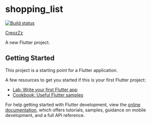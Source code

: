 # shopping_list

[![Build status](https://build.appcenter.ms/v0.1/apps/fedf1d06-faa0-4444-bf0d-1d72b3544f99/branches/main/badge)](https://appcenter.ms)

[CreozZz](https://install.appcenter.ms/orgs/creozzz/apps/shopping-list/distribution_groups/public)

A new Flutter project.

## Getting Started

This project is a starting point for a Flutter application.

A few resources to get you started if this is your first Flutter project:

- [Lab: Write your first Flutter app](https://docs.flutter.dev/get-started/codelab)
- [Cookbook: Useful Flutter samples](https://docs.flutter.dev/cookbook)

For help getting started with Flutter development, view the
[online documentation](https://docs.flutter.dev/), which offers tutorials,
samples, guidance on mobile development, and a full API reference.


